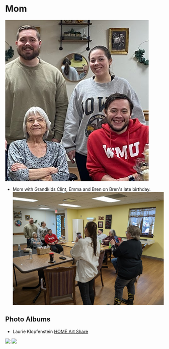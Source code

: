 # Mom

![Mom with Grandkids](./Grandkids.jpeg)
- Mom with Grandkids Clint, Emma and Bren on Bren's late birthday.
![Behind the Scene](./GrandmaBehindScene.jpeg)

## Photo Albums
- Laurie Klopfenstein [HOME Art Share](https://photos.app.goo.gl/sc5tBm4kf2wFcLSX8)
<img src="./Mom-HomeArt-IMG_20201003_163933.jpg" max-width />
<img src="./Mom-HomeArt-IMG_20201003_164058.jpg" max-width />

